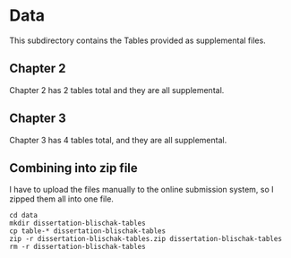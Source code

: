 # Data

This subdirectory contains the Tables provided as supplemental files.

## Chapter 2

Chapter 2 has 2 tables total and they are all supplemental. 

## Chapter 3

Chapter 3 has 4 tables total, and they are all supplemental. 


## Combining into zip file

I have to upload the files manually to the online submission system,
so I zipped them all into one file.

```
cd data
mkdir dissertation-blischak-tables
cp table-* dissertation-blischak-tables
zip -r dissertation-blischak-tables.zip dissertation-blischak-tables
rm -r dissertation-blischak-tables
```
